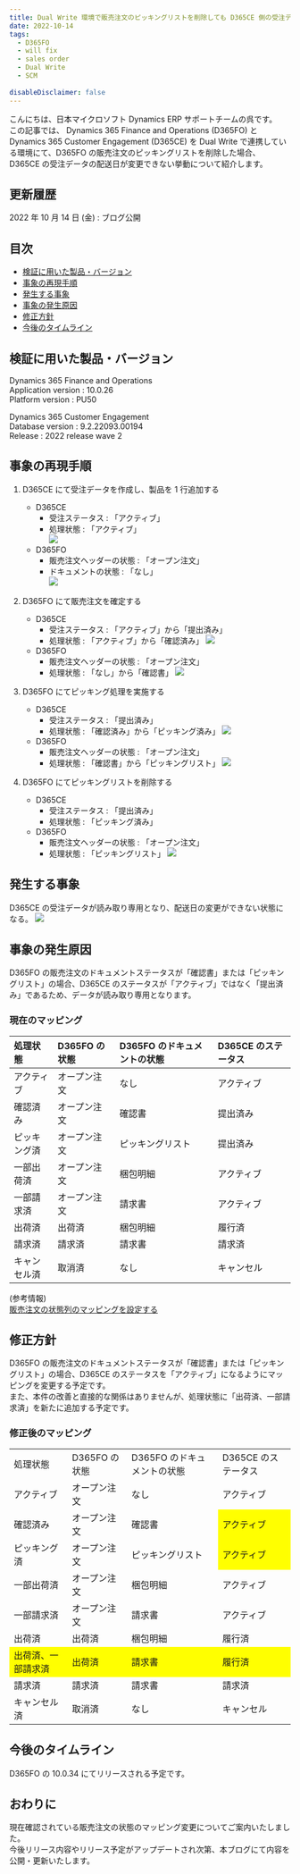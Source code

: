 ```yaml
---
title: Dual Write 環境で販売注文のピッキングリストを削除しても D365CE 側の受注データの配送日が変更できない挙動について
date: 2022-10-14
tags:
  - D365FO
  - will fix
  - sales order
  - Dual Write
  - SCM
  
disableDisclaimer: false
---
```


こんにちは、日本マイクロソフト Dynamics ERP サポートチームの呉です。  
この記事では、 Dynamics 365 Finance and Operations (D365FO) と Dynamics 365 Customer Engagement (D365CE) を Dual Write で連携している環境にて、D365FO の販売注文のピッキングリストを削除した場合、 D365CE の受注データの配送日が変更できない挙動について紹介します。

<!-- more -->
## 更新履歴
2022 年 10 月 14 日 (金) : ブログ公開

## 目次
- [検証に用いた製品・バージョン](#検証に用いた製品・バージョン)
- [事象の再現手順](#事象の再現手順)
- [発生する事象](#発生する事象)
- [事象の発生原因](#事象の発生原因)
- [修正方針](#修正方針)
- [今後のタイムライン](#今後のタイムライン)

## 検証に用いた製品・バージョン
Dynamics 365 Finance and Operations      
Application version : 10.0.26  
Platform version : PU50  

Dynamics 365 Customer Engagement  
Database version : 9.2.22093.00194  
Release : 2022 release wave 2  

## 事象の再現手順
1. D365CE にて受注データを作成し、製品を 1 行追加する  
    - D365CE
        - 受注ステータス : 「アクティブ」
        - 処理状態 : 「アクティブ」  
        ![](./regarding-sales-order-status-column-mapping/repro-step1-1.png)
    - D365FO
        - 販売注文ヘッダーの状態 : 「オープン注文」
        - ドキュメントの状態 : 「なし」  
        ![](./regarding-sales-order-status-column-mapping/repro-step1-2.png)

2. D365FO にて販売注文を確定する
    - D365CE
        - 受注ステータス : 「アクティブ」から「提出済み」
        - 処理状態 : 「アクティブ」から「確認済み」
        ![](./regarding-sales-order-status-column-mapping/repro-step2-1.png)
    - D365FO
        - 販売注文ヘッダーの状態 : 「オープン注文」
        - 処理状態 : 「なし」から「確認書」
        ![](./regarding-sales-order-status-column-mapping/repro-step2-2.png)

3. D365FO にてピッキング処理を実施する
    - D365CE
        - 受注ステータス : 「提出済み」
        - 処理状態 : 「確認済み」から「ピッキング済み」
        ![](./regarding-sales-order-status-column-mapping/repro-step3-1.png)
    - D365FO
        - 販売注文ヘッダーの状態 : 「オープン注文」
        - 処理状態 : 「確認書」から「ピッキングリスト」
        ![](./regarding-sales-order-status-column-mapping/repro-step3-2.png)

4. D365FO にてピッキングリストを削除する
    - D365CE
        - 受注ステータス : 「提出済み」
        - 処理状態 : 「ピッキング済み」
    - D365FO
        - 販売注文ヘッダーの状態 : 「オープン注文」
        - 処理状態 : 「ピッキングリスト」
        ![](./regarding-sales-order-status-column-mapping/repro-step4-2.png)

## 発生する事象
D365CE の受注データが読み取り専用となり、配送日の変更ができない状態になる。
![](./regarding-sales-order-status-column-mapping/result.png)

## 事象の発生原因
D365FO の販売注文のドキュメントステータスが「確認書」または「ピッキングリスト」の場合、D365CE のステータスが「アクティブ」ではなく「提出済み」であるため、データが読み取り専用となります。
### 現在のマッピング
|処理状態|D365FO の状態|D365FO のドキュメントの状態|D365CE のステータス|
|:---|:---|:---|:---|
|アクティブ|オープン注文|なし|アクティブ|
|確認済み|オープン注文|確認書|提出済み|
|ピッキング済|オープン注文|ピッキングリスト|提出済み|
|一部出荷済|オープン注文|梱包明細|アクティブ|
|一部請求済|オープン注文|請求書|アクティブ|
|出荷済|出荷済|梱包明細|履行済|
|請求済|請求済|請求書|請求済|
|キャンセル済|取消済|なし|キャンセル|

(参考情報)  
[販売注文の状態列のマッピングを設定する](https://learn.microsoft.com/ja-jp/dynamics365/fin-ops-core/dev-itpro/data-entities/dual-write/sales-status-map)

## 修正方針
D365FO の販売注文のドキュメントステータスが「確認書」または「ピッキングリスト」の場合、D365CE のステータスを「アクティブ」になるようにマッピングを変更する予定です。  
また、本件の改善と直接的な関係はありませんが、処理状態に「出荷済、一部請求済」を新たに追加する予定です。  

### 修正後のマッピング  
<table>
<tr><td>処理状態<td>D365FO の状態<td>D365FO のドキュメントの状態<td>D365CE のステータス
<tr><td>アクティブ<td>オープン注文<td>なし<td>アクティブ
<tr><td>確認済み<td>オープン注文<td>確認書<td bgcolor=yellow>アクティブ
<tr><td>ピッキング済<td>オープン注文<td>ピッキングリスト<td bgcolor=yellow>アクティブ
<tr><td>一部出荷済<td>オープン注文<td>梱包明細<td>アクティブ
<tr><td>一部請求済<td>オープン注文<td>請求書<td>アクティブ
<tr><td>出荷済<td>出荷済<td>梱包明細<td>履行済
<tr><td bgcolor=yellow>出荷済、一部請求済<td bgcolor=yellow>出荷済<td bgcolor=yellow>請求書<td bgcolor=yellow>履行済
<tr><td>請求済<td>請求済<td>請求書<td>請求済
<tr><td>キャンセル済<td>取消済<td>なし<td>キャンセル
</table>

## 今後のタイムライン
D365FO の 10.0.34 にてリリースされる予定です。  

## おわりに
現在確認されている販売注文の状態のマッピング変更についてご案内いたしました。  
今後リリース内容やリリース予定がアップデートされ次第、本ブログにて内容を公開・更新いたします。
